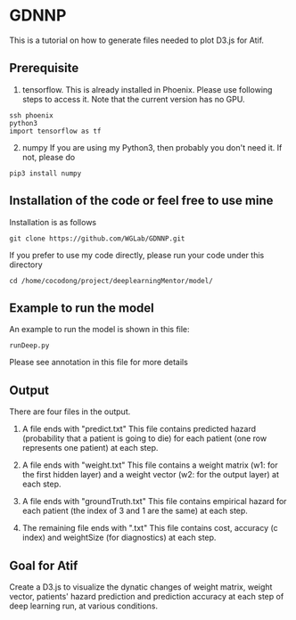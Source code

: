 # GDNNP
This is a tutorial on how to generate files needed to plot D3.js for Atif.

## Prerequisite
1. tensorflow. 
This is already installed in Phoenix. Please use following steps to access it. Note that the current version has no GPU.
```
ssh phoenix
python3
import tensorflow as tf
```
2. numpy
If you are using my Python3, then probably you don't need it. If not, please do
```
pip3 install numpy
```

## Installation of the code or feel free to use mine
Installation is as follows
```
git clone https://github.com/WGLab/GDNNP.git
```
If you prefer to use my code directly, please run your code under this directory
```
cd /home/cocodong/project/deeplearningMentor/model/
```

## Example to run the model
An example to run the model is shown in this file:
```
runDeep.py
```
Please see annotation in this file for more details

## Output
There are four files in the output. 
1. A file ends with "predict.txt"
This file contains predicted hazard (probability that a patient is going to die) for each patient (one row represents one patient) at each step.

2. A file ends with "weight.txt"
This file contains a weight matrix (w1: for the first hidden layer) and a weight vector (w2: for the output layer) at each step.

3. A file ends with "groundTruth.txt"
This file contains empirical hazard for each patient (the index of 3 and 1 are the same) at each step.

4. The remaining file ends with ".txt"
This file contains cost, accuracy (c index) and weightSize (for diagnostics) at each step.

## Goal for Atif
Create a D3.js to visualize the dynatic changes of weight matrix, weight vector, patients' hazard prediction and prediction accuracy at each step of deep learning run, at various conditions.


